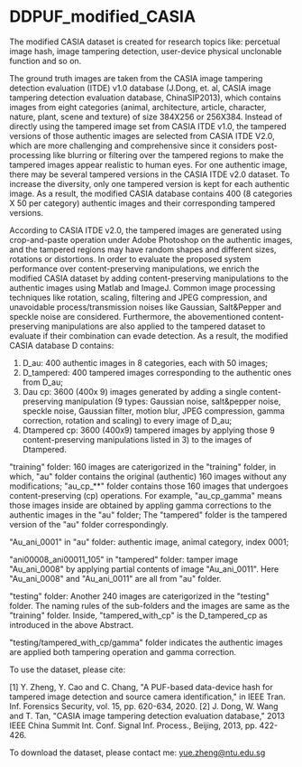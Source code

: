 # DDPUF_modified_CASIA

The modified CASIA dataset is created for research topics like: percetual image hash, image tampering detection, user-device physical unclonable function and so on. 

The ground truth images are taken from the CASIA image tampering detection evaluation (ITDE) v1.0 database (J.Dong, et. al, CASIA image tampering detection evaluation database, ChinaSIP2013), which contains images from eight categories (animal, architecture, article, character, nature, plant, scene and texture) of size 384X256 or 256X384. Instead of directly using the tampered image set from CASIA ITDE v1.0, the tampered versions of those authentic images are selected from CASIA ITDE V2.0, which are more challenging and comprehensive since it considers post-processing like blurring or filtering over the tampered regions to make the tampered images appear realistic to human eyes. For one authentic image, there may be several tampered versions in the CASIA ITDE v2.0 dataset. To increase the diversity, only one tampered version is kept for each authentic image. As a result, the modified CASIA database contains 400 (8 categories X 50 per category) authentic images and their corresponding tampered versions.

According to CASIA ITDE v2.0, the tampered images are generated using crop-and-paste operation under Adobe Photoshop on the authentic images, and the tampered regions may have random shapes and different sizes, rotations or distortions. In order to evaluate the proposed system performance over content-preserving manipulations, we enrich the modified CASIA dataset by adding content-preserving manipulations to the authentic images using Matlab and ImageJ. Common image processing techniques like rotation, scaling, filtering and JPEG compression, and unavoidable process/transmission noises like Gaussian, Salt&Pepper and speckle noise are considered. Furthermore, the abovementioned content-preserving manipulations are also applied to the tampered dataset to evaluate if their combination can evade detection. As a result, the modified CASIA database D contains:

1) D_au: 400 authentic images in 8 categories, each with 50 images;
2) D_tampered: 400 tampered images corresponding to the authentic ones from D_au;
3) Dau cp: 3600 (400x 9) images generated by adding a single content-preserving manipulation (9 types: Gaussian noise, salt&pepper noise, speckle noise, Gaussian filter, motion blur, JPEG compression, gamma correction, rotation and scaling) to every image of D_au;
4) Dtampered cp: 3600 (400x9) tampered images by applying those 9 content-preserving manipulations listed in 3) to the images of Dtampered.

"training" folder: 160 images are caterigorized in the "training" folder, in which, "au" folder contains the original (authentic) 160 images without any modifications; "au_cp_**" folder contains those 160 images that undergoes content-preserving (cp) operations. For example, "au_cp_gamma" means those images inside are obtained by appling gamma corrections to the authentic images in the "au" folder; The "tampered" folder is the tampered version of the "au" folder correspondingly. 

"Au_ani_0001" in "au" folder: authentic image, animal category, index 0001;

"ani00008_ani00011_105" in "tampered" folder: tamper image "Au_ani_0008" by applying partial contents of image "Au_ani_0011".  Here "Au_ani_0008" and "Au_ani_0011" are all from "au" folder. 

"testing" folder: Another 240 images are caterigorized in the "testing" folder. The naming rules of the sub-folders and the images are same as the "training" folder. Inside, "tampered_with_cp" is the  D_tampered_cp as introduced in the above Abstract. 

"testing/tampered_with_cp/gamma" folder indicates the authentic images are applied both tampering operation and gamma correction. 


To use the dataset, please cite:

[1] Y. Zheng, Y. Cao and C. Chang, "A PUF-based data-device hash for tampered image detection and source camera identification," in IEEE Tran. Inf. Forensics Security, vol. 15, pp. 620-634, 2020.
[2] J. Dong, W. Wang and T. Tan, "CASIA image tampering detection evaluation database," 2013 IEEE China Summit Int. Conf. Signal Inf. Process., Beijing, 2013, pp. 422-426.

To download the dataset, please contact me: yue.zheng@ntu.edu.sg

